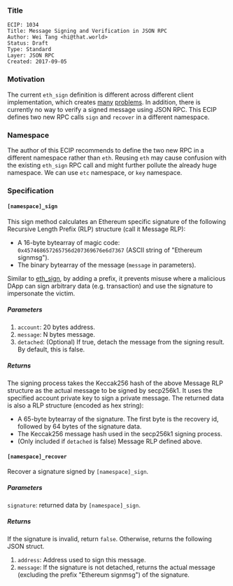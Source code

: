 ### Title

    ECIP: 1034
    Title: Message Signing and Verification in JSON RPC
    Author: Wei Tang <hi@that.world>
    Status: Draft
    Type: Standard
    Layer: JSON RPC
    Created: 2017-09-05
   
### Motivation

The current `eth_sign` definition is different across different client implementation, which creates [many](https://github.com/ethereumproject/go-ethereum/issues/323) [problems](https://github.com/paritytech/parity/issues/5490). In addition, there is currently no way to verify a signed message using JSON RPC. This ECIP defines two new RPC calls `sign` and `recover` in a different namespace.

### Namespace

The author of this ECIP recommends to define the two new RPC in a different namespace rather than `eth`. Reusing `eth` may cause confusion with the existing `eth_sign` RPC call and might further pollute the already huge namespace. We can use `etc` namespace, or `key` namespace.

### Specification

#### `[namespace]_sign`

This sign method calculates an Ethereum specific signature of the following Recursive Length Prefix (RLP) structure (call it Message RLP):

* A 16-byte bytearray of magic code: `0x457468657265756d207369676e6d7367` (ASCII string of "Ethereum signmsg").
* The binary bytearray of the message (`message` in parameters).

Similar to [eth_sign](https://github.com/ethereum/wiki/wiki/JSON-RPC#eth_sign), by adding a prefix, it prevents misuse where a malicious DApp can sign arbitrary data (e.g. transaction) and use the signature to impersonate the victim.

##### Parameters

1. `account`: 20 bytes address.
2. `message`: N bytes message.
3. `detached`: (Optional) If true, detach the message from the signing result. By default, this is false.

##### Returns

The signing process takes the Keccak256 hash of the above Message RLP structure as the actual message to be signed by secp256k1. It uses the specified account private key to sign a private message. The returned data is also a RLP structure (encoded as hex string):

* A 65-byte bytearray of the signature. The first byte is the recovery id, followed by 64 bytes of the signature data.
* The Keccak256 message hash used in the secp256k1 signing process.
* (Only included if `detached` is false) Message RLP defined above.

#### `[namespace]_recover`

Recover a signature signed by `[namespace]_sign`.

##### Parameters

`signature`: returned data by `[namespace]_sign`.

##### Returns

If the signature is invalid, return `false`. Otherwise, returns the following JSON struct.

1. `address`: Address used to sign this message.
2. `message`: If the signature is not detached, returns the actual message (excluding the prefix "Ethereum signmsg") of the signature.
